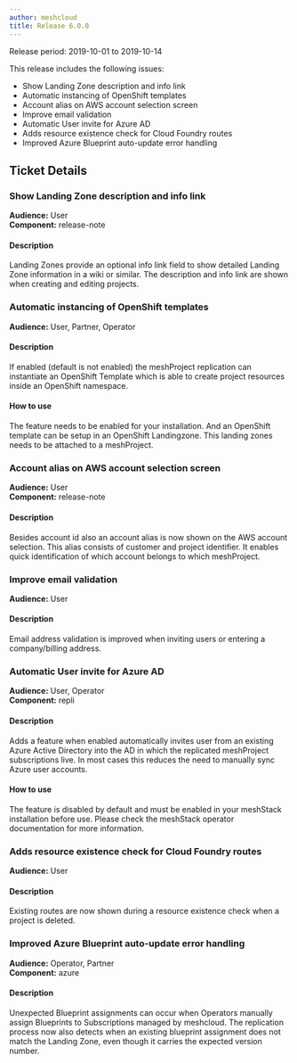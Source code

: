 ```yaml
---
author: meshcloud
title: Release 6.0.0
---
```


Release period: 2019-10-01 to 2019-10-14

This release includes the following issues:
* Show Landing Zone description and info link
* Automatic instancing of OpenShift templates
* Account alias on AWS account selection screen
* Improve email validation
* Automatic User invite for Azure AD
* Adds resource existence check for Cloud Foundry routes
* Improved Azure Blueprint auto-update error handling
<!--truncate-->

## Ticket Details
### Show Landing Zone description and info link
**Audience:** User<br>**Component:** release-note


#### Description
Landing Zones provide an optional info link field to show detailed Landing Zone information in a wiki or similar. The description and info link are shown when creating and editing projects.

### Automatic instancing of OpenShift templates
**Audience:** User, Partner, Operator<br>

#### Description
If enabled (default is not enabled) the meshProject replication can instantiate an OpenShift Template which is able to
create project resources inside an OpenShift namespace.

#### How to use
The feature needs to be enabled for your installation. And an OpenShift template can be setup in an OpenShift
Landingzone. This landing zones needs to be attached to a meshProject.

### Account alias on AWS account selection screen
**Audience:** User<br>**Component:** release-note


#### Description
Besides account id also an account alias is now shown on the AWS account selection. This alias consists of customer and project identifier. It enables quick identification of which account belongs to which meshProject.

### Improve email validation
**Audience:** User<br>

#### Description
Email address validation is improved when inviting users or entering a company/billing address.

### Automatic User invite for Azure AD
**Audience:** User, Operator<br>**Component:** repli


#### Description
Adds a feature when enabled automatically invites user from an existing Azure Active Directory into the AD in which the replicated
meshProject subscriptions live. In most cases this reduces the need to manually sync Azure user accounts.

#### How to use
The feature is disabled by default and must be enabled in your meshStack installation before use. Please check the meshStack operator
documentation for more information.

### Adds resource existence check for Cloud Foundry routes
**Audience:** User<br>

#### Description
Existing routes are now shown during a resource existence check when a project is deleted.

### Improved Azure Blueprint auto-update error handling
**Audience:** Operator, Partner<br>**Component:** azure


#### Description
Unexpected Blueprint assignments can occur when Operators manually assign Blueprints to Subscriptions managed by meshcloud.
The replication process now also detects when an existing blueprint assignment does not match the Landing Zone, even though
it carries the expected version number.

